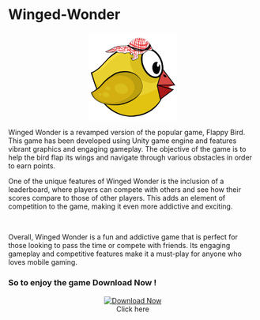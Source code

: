 # Winged-Wonder


<p align="center">
<img height="180em" Width="180em"src="https://github.com/Mahtab12381/Winged-Wonder/blob/main/N2.png?raw=true" align = "center"/>
</p>

 Winged Wonder is a revamped version of the popular game, Flappy Bird. This game has been developed using Unity game engine and features vibrant graphics and engaging gameplay. The objective of the game is to help the bird flap its wings and navigate through various obstacles in order to earn points.
<br>

 One of the unique features of Winged Wonder is the inclusion of a leaderboard, where players can compete with others and see how their scores compare to those of other players. This adds an element of competition to the game, making it even more addictive and exciting.

<br>

 Overall, Winged Wonder is a fun and addictive game that is perfect for those looking to pass the time or compete with friends. Its engaging gameplay and competitive features make it a must-play for anyone who loves mobile gaming.
 
  ### So to enjoy the game Download Now !

 
<p align="Center">
<a href="https://github.com/Mahtab12381/Winged-Wonder/releases/tag/exe"><img align="center" src="https://cdn.pixabay.com/photo/2016/02/08/19/52/button-1187460_960_720.png" alt="Download Now" height="90" width="200" /></a><br>
Click here
<p>
